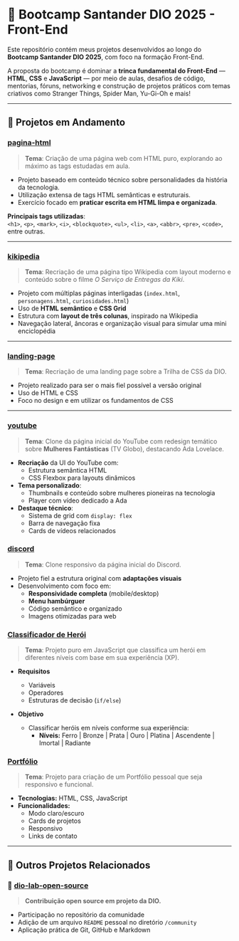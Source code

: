 # 🧠 Bootcamp Santander DIO 2025 - Front-End

Este repositório contém meus projetos desenvolvidos ao longo do **Bootcamp Santander DIO 2025**, com foco na formação Front-End.

A proposta do bootcamp é dominar a **trinca fundamental do Front-End** — **HTML**, **CSS** e **JavaScript** — por meio de aulas, desafios de código, mentorias, fóruns, networking e construção de projetos práticos com temas criativos como Stranger Things, Spider Man, Yu-Gi-Oh e mais!

---

## 🧪 Projetos em Andamento

### [pagina-html](https://github.com/thaismvianna/bootcamp_santander2025/tree/main/projetos/pagina-html)

> **Tema**: Criação de uma página web com HTML puro, explorando ao máximo as tags estudadas em aula.

- Projeto baseado em conteúdo técnico sobre personalidades da história da tecnologia.
- Utilização extensa de tags HTML semânticas e estruturais.
- Exercício focado em **praticar escrita em HTML limpa e organizada**.

**Principais tags utilizadas**:  
`<h1>`, `<p>`, `<mark>`, `<i>`, `<blockquote>`, `<ul>`, `<li>`, `<a>`, `<abbr>`, `<pre>`, `<code>`, entre outras.

---

### [kikipedia](https://github.com/thaismvianna/bootcamp_santander2025/tree/main/projetos/kikipedia)

> **Tema**: Recriação de uma página tipo Wikipedia com layout moderno e conteúdo sobre o filme *O Serviço de Entregas da Kiki*.

- Projeto com múltiplas páginas interligadas (`index.html`, `personagens.html`, `curiosidades.html`)
- Uso de **HTML semântico** e **CSS Grid**
- Estrutura com **layout de três colunas**, inspirado na Wikipedia
- Navegação lateral, âncoras e organização visual para simular uma mini enciclopédia

---

### [landing-page](https://github.com/thaismvianna/bootcamp_santander2025/tree/main/projetos/landing-page)

> **Tema**: Recriação de uma landing page sobre a Trilha de CSS da DIO.

- Projeto realizado para ser o mais fiel possível a versão original
- Uso de HTML e CSS
- Foco no design e em utilizar os fundamentos de CSS

---

### [youtube](https://github.com/thaismvianna/bootcamp_santander2025/tree/main/projetos/youtube)

> **Tema**: Clone da página inicial do YouTube com redesign temático sobre **Mulheres Fantásticas** (TV Globo), destacando Ada Lovelace.

- **Recriação** da UI do YouTube com:
  - Estrutura semântica HTML
  - CSS Flexbox para layouts dinâmicos
- **Tema personalizado**:
  - Thumbnails e conteúdo sobre mulheres pioneiras na tecnologia
  - Player com vídeo dedicado a Ada
- **Destaque técnico**:
  - Sistema de grid com `display: flex`
  - Barra de navegação fixa
  - Cards de vídeos relacionados
 
### [discord](https://github.com/thaismvianna/bootcamp_santander2025/tree/main/projetos/discord)

> **Tema**: Clone responsivo da página inicial do Discord.

- Projeto fiel a estrutura original com **adaptações visuais**
- Desenvolvimento com foco em:
  - **Responsividade completa** (mobile/desktop)
  - **Menu hambúrguer**
  - Código semântico e organizado
  - Imagens otimizadas para web
 
### [Classificador de Herói](https://github.com/thaismvianna/bootcamp_santander2025/tree/main/projetos/classificador-heroi)

> **Tema**: Projeto puro em JavaScript que classifica um herói em diferentes níveis com base em sua experiência (XP).

- **Requisitos**
  - Variáveis
  - Operadores
  - Estruturas de decisão (`if/else`)

- **Objetivo**
  - Classificar heróis em níveis conforme sua experiência:
    - **Níveis:** Ferro | Bronze | Prata | Ouro | Platina | Ascendente | Imortal | Radiante
   
### [Portfólio](https://github.com/thaismvianna/bootcamp_santander2025/tree/main/projetos/portfolio)

> **Tema**: Projeto para criação de um Portfólio pessoal que seja responsivo e funcional.

- **Tecnologias:** HTML, CSS, JavaScript
- **Funcionalidades:**
  - Modo claro/escuro
  - Cards de projetos
  - Responsivo
  - Links de contato

---

## 🌱 Outros Projetos Relacionados

### 🤝 [dio-lab-open-source](https://github.com/thaismvianna/dio-lab-open-source)

> **Contribuição open source em projeto da DIO.**

- Participação no repositório da comunidade
- Adição de um arquivo `README` pessoal no diretório `/community`
- Aplicação prática de Git, GitHub e Markdown
